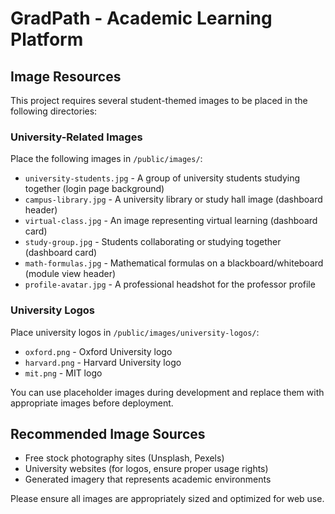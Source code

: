 
# GradPath - Academic Learning Platform

## Image Resources
This project requires several student-themed images to be placed in the following directories:

### University-Related Images
Place the following images in `/public/images/`:
- `university-students.jpg` - A group of university students studying together (login page background)
- `campus-library.jpg` - A university library or study hall image (dashboard header)
- `virtual-class.jpg` - An image representing virtual learning (dashboard card)
- `study-group.jpg` - Students collaborating or studying together (dashboard card)
- `math-formulas.jpg` - Mathematical formulas on a blackboard/whiteboard (module view header)
- `profile-avatar.jpg` - A professional headshot for the professor profile

### University Logos
Place university logos in `/public/images/university-logos/`:
- `oxford.png` - Oxford University logo
- `harvard.png` - Harvard University logo
- `mit.png` - MIT logo

You can use placeholder images during development and replace them with appropriate images before deployment.

## Recommended Image Sources
- Free stock photography sites (Unsplash, Pexels)
- University websites (for logos, ensure proper usage rights)
- Generated imagery that represents academic environments

Please ensure all images are appropriately sized and optimized for web use.
